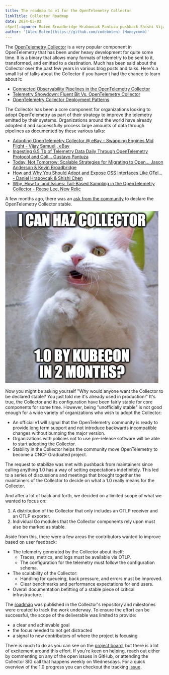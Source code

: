 ```yaml
---
title: The roadmap to v1 for the OpenTelemetry Collector
linkTitle: Collector Roadmap
date: 2024-05-02
cSpell:ignore: Boten Broadbridge Hrabovcak Pantuza pushback Shishi Vijay
author: '[Alex Boten](https://github.com/codeboten) (Honeycomb)'
---
```


The [OpenTelemetry Collector](/docs/collector/) is a very popular component in OpenTelemetry that
has been under heavy development for quite some time. It is a binary that allows
many formats of telemetry to be sent to it, transformed, and emitted to a
destination. Much has been said about the Collector over the past few years in
various blog posts and talks. Here's a small list of talks about the Collector
if you haven't had the chance to learn about it:

- [Connected Observability Pipelines in the OpenTelemetry Collector](https://www.youtube.com/watch?v=uPpZ23iu6kI)
- [Telemetry Showdown: Fluent Bit Vs. OpenTelemetry Collector](https://www.youtube.com/watch?v=ykq1F_3PmJw)
- [OpenTelemetry Collector Deployment Patterns](https://www.youtube.com/watch?v=WhRrwSHDBFs)

The Collector has been a core component for organizations looking to adopt
OpenTelemetry as part of their strategy to improve the telemetry emitted by
their systems. Organizations around the world have already adopted it and
successfully process large amounts of data through pipelines as documented by
these various talks:

- [Adopting OpenTelemetry Collector @ eBay - Swapping Engines Mid Flight - Vijay Samuel , eBay](https://www.youtube.com/watch?v=tZJd6W-CIcU)
- [Ingesting 6.5 Tb of Telemetry Data Daily Through OpenTelemetry Protocol and Coll... Gustavo Pantuza](https://www.youtube.com/watch?v=aDysORX1zIs)
- [Today, Not Tomorrow: Scalable Strategies for Migrating to Open... Jason Anderson & Kevin Broadbridge](https://www.youtube.com/watch?v=iPGd9_aYu-A)
- [How and Why You Should Adopt and Expose OSS Interfaces Like OTel... - Daniel Hrabovcak & Shishi Chen](https://www.youtube.com/watch?v=D71fK2MFreI)
- [Why, How to, and Issues: Tail-Based Sampling in the OpenTelemetry Collector - Reese Lee, New Relic](https://www.youtube.com/watch?v=l4PeclHKl7I)

A few months ago, there was an
[ask from the community](https://github.com/open-telemetry/community/issues/1971)
to declare the OpenTelemetry Collector stable.

![Can haz Collector v1?](can-haz-collector.png)

Now you might be asking yourself "Why would anyone want the Collector to be
declared stable? You just told me it's already used in production!" It's true,
the Collector and its configuration have been fairly stable for core components
for some time. However, being "unofficially stable" is not good enough for a wide variety
of organizations who wish to adopt the Collector:

- An official v1 will signal that the OpenTelemetry community is ready to provide long term
support and not introduce backwards incompatible changes without bumping the major version.
- Organizations with policies not to use pre-release software will be able to start adopting
the Collector.
- Stability in the Collector helps the community move OpenTelemetry to become a CNCF
Graduated project.

The request to stabilize was met with pushback from maintainers since calling
anything 1.0 has a way of setting expectations indefinitely. This led to a
series of discussions and meetings that brought together the maintainers of the
Collector to decide on what a 1.0 really means for the Collector.

And after a lot of back and forth, we decided on a limited scope of what we
wanted to focus on:

1. A distribution of the Collector that only includes an OTLP receiver and an OTLP exporter.
2. Individual Go modules that the Collector components rely upon must also be marked as stable.

Aside from this, there were a few areas the contributors wanted to improve based
on user feedback:

- The telemetry generated by the Collector about itself:
  - Traces, metrics, and logs must be available via OTLP.
  - The configuration for the telemetry must follow the configuration schema.
- The scalability of the Collector:
  - Handling for queueing, back pressure, and errors must be improved.
  - Clear benchmarks and performance expectations for end users.
- Overall documentation befitting of a stable piece of critical infrastructure.

The
[roadmap](https://github.com/open-telemetry/opentelemetry-collector/blob/main/docs/ga-roadmap.md)
was published in the Collector's repository and milestones were created to track
the work underway. To ensure the effort can be successful, the scope of the
deliverable was limited to provide:

- a clear and achievable goal
- the focus needed to not get distracted
- a signal to new contributors of where the project is focusing

There is much to do as you can see on the
[project board](https://github.com/orgs/open-telemetry/projects/83), but there
is a lot of excitement around this effort. If you're keen on helping, reach out
either by commenting on any of the open issues in GitHub, or attending the
Collector SIG call that happens weekly on Wednesdays. For a quick overview of
the 1.0 progress you can checkout the tracking
[issue](https://github.com/open-telemetry/opentelemetry-collector/issues/9375).
